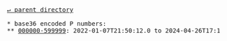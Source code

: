 <pre>
  <a href="../">&#x21b5; parent directory</a>
  
  * base36 encoded P numbers:
  ** <a href="0-5">000000-599999</a>: 2022-01-07T21:50:12.0 to 2024-04-26T17:13:43.0
</pre>
